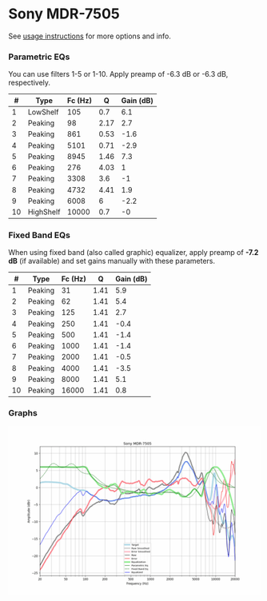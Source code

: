 # Sony MDR-7505
See [usage instructions](https://github.com/jaakkopasanen/AutoEq#usage) for more options and info.

### Parametric EQs
You can use filters 1-5 or 1-10. Apply preamp of -6.3 dB or -6.3 dB, respectively.

|   # | Type      |   Fc (Hz) |    Q |   Gain (dB) |
|-----|-----------|-----------|------|-------------|
|   1 | LowShelf  |       105 | 0.7  |         6.1 |
|   2 | Peaking   |        98 | 2.17 |         2.7 |
|   3 | Peaking   |       861 | 0.53 |        -1.6 |
|   4 | Peaking   |      5101 | 0.71 |        -2.9 |
|   5 | Peaking   |      8945 | 1.46 |         7.3 |
|   6 | Peaking   |       276 | 4.03 |         1   |
|   7 | Peaking   |      3308 | 3.6  |        -1   |
|   8 | Peaking   |      4732 | 4.41 |         1.9 |
|   9 | Peaking   |      6008 | 6    |        -2.2 |
|  10 | HighShelf |     10000 | 0.7  |        -0   |

### Fixed Band EQs
When using fixed band (also called graphic) equalizer, apply preamp of **-7.2 dB** (if available) and set gains manually with these parameters.

|   # | Type    |   Fc (Hz) |    Q |   Gain (dB) |
|-----|---------|-----------|------|-------------|
|   1 | Peaking |        31 | 1.41 |         5.9 |
|   2 | Peaking |        62 | 1.41 |         5.4 |
|   3 | Peaking |       125 | 1.41 |         2.7 |
|   4 | Peaking |       250 | 1.41 |        -0.4 |
|   5 | Peaking |       500 | 1.41 |        -1.4 |
|   6 | Peaking |      1000 | 1.41 |        -1.4 |
|   7 | Peaking |      2000 | 1.41 |        -0.5 |
|   8 | Peaking |      4000 | 1.41 |        -3.5 |
|   9 | Peaking |      8000 | 1.41 |         5.1 |
|  10 | Peaking |     16000 | 1.41 |         0.8 |

### Graphs
![](./Sony%20MDR-7505.png)

